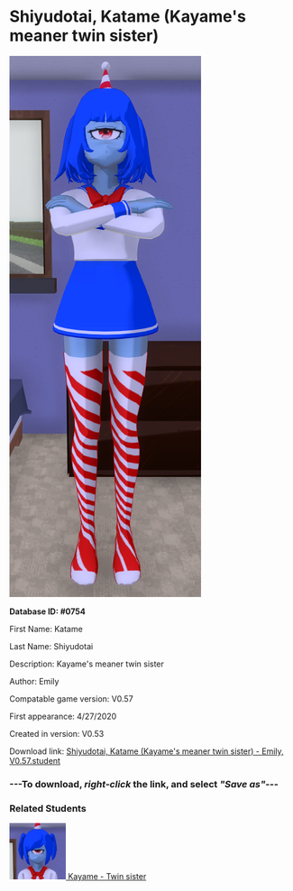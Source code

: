 # Shiyudotai, Katame (Kayame's meaner twin sister)

<img src="../../Files/Images/Shiyudotai, Katame (Kayame's meaner twin sister).png" title="Shiyudotai, Katame (Kayame's meaner twin sister) - Emily, V0.57">

**Database ID: #0754**

First Name: Katame

Last Name: Shiyudotai

Description: Kayame's meaner twin sister

Author: Emily

Compatable game version: V0.57

First appearance: 4/27/2020

Created in version: V0.53

Download link: <a href="https://raw.githubusercontent.com/Arbiter1223/Daigaku-Gurashi-Custom-Students/master/Files/Student%20Files/Shiyudotai%2C%20Katame%20(Kayame's%20meaner%20twin%20sister)%20-%20Emily%2C%20V0.57.student">Shiyudotai, Katame (Kayame's meaner twin sister) - Emily, V0.57.student</a>

### ---**To download, _right-click_ the link, and select _"Save as"_**---

### Related Students

<a href="Shiyudotai, Kayame (Katame's kinder twin sister).md"><img src="../../Files/Thumbs/Shiyudotai, Kayame (Katame's kinder twin sister).png" height="100" width="100" title="Shiyudotai, Kayame (Katame's kinder twin sister) - Emily, V0.57"></a><a href="Shiyudotai, Kayame (Katame's kinder twin sister).md"> Kayame - Twin sister</a>

